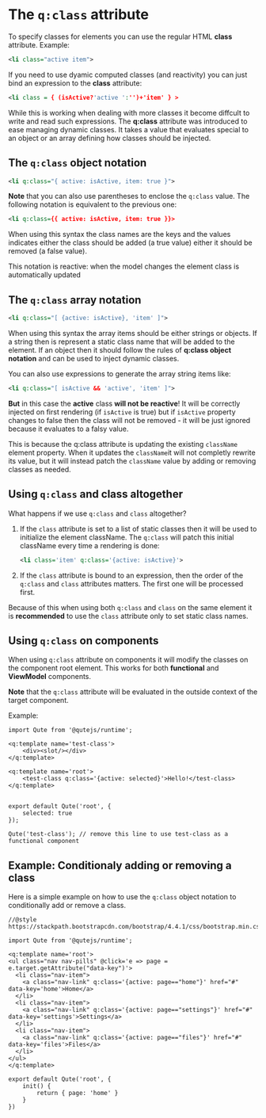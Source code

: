# The `q:class` attribute

To specify classes for elements you can use the regular HTML **class** attribute. Example:

```xml
<li class="active item">
```

If you need to use dyamic computed classes (and reactivity) you can just bind an expression to the **class** attribute:

```xml
<li class = { (isActive?'active ':'')+'item' } >
```

While this is working when dealing with more classes it become diffcult to write and read such expressions.
The **q:class** attribute was introduced to ease managing dynamic classes. It takes a value that evaluates special to an object or an array defining how classes should be injected.

## The `q:class` object notation

```xml
<li q:class="{ active: isActive, item: true }">
```

**Note** that you can also use parentheses to enclose the `q:class` value. The following notation is equivalent to the previous one:

```xml
<li q:class={{ active: isActive, item: true }}>
```

When using this syntax the class names are the keys and the values indicates either the class should be added (a true value) either it should be removed (a false value).

This notation is reactive: when the model changes the element class is automatically updated

## The `q:class` array notation

```xml
<li q:class="[ {active: isActive}, 'item' ]">
```

When using this syntax the array items should be either strings or objects. If a string then is represent a static class name that will be added to the element. If an object then it should follow the rules of **q:class object notation** and can be used to inject dynamic classes.

You can also use expressions to generate the array string items like:

```xml
<li q:class="[ isActive && 'active', 'item' ]">
```

**But** in this case the **active** class **will not be reactive**!
It will be correctly injected on first rendering (if `isActive` is true) but if `isActive` property changes to false then the class will not be removed - it will be just ignored because it evaluates to a falsy value.

This is because the q:class attribute is updating the existing `className` element property. When it updates the `className`it will not completly rewrite its value, but it will instead patch the `className` value by adding or removing classes as needed.


## Using `q:class` and class altogether

What happens if we use `q:class` and `class` altogether?

1. If the `class` attribute is set to a list of static classes then it will be used to initialize the element className.
   The `q:class` will patch this initial className every time a rendering is done:

   ```xml
   <li class='item' q:class='{active: isActive}'>
   ```

2. If the `class` attribute is bound to an expression, then the order of the `q:class` and `class` attributes matters. The first one will be processed first.

Because of this when using both `q:class` and `class` on the same element it is **recommended** to use the `class` attribute only to set static class names.


## Using `q:class` on components

When using `q:class` attribute on components it will modify the classes on the component root element. This works for both **functional** and **ViewModel** components.

**Note** that the `q:class` attribute will be evaluated in the outside context of the target component.

Example:

```jsq
import Qute from '@qutejs/runtime';

<q:template name='test-class'>
	<div><slot/></div>
</q:template>

<q:template name='root'>
	<test-class q:class='{active: selected}'>Hello!</test-class>
</q:template>


export default Qute('root', {
    selected: true
});

Qute('test-class'); // remove this line to use test-class as a functional component
```

## Example: Conditionaly adding or removing a class

Here is a simple example on how to use the `q:class` object notation to conditionally add or remove a class.

```jsq
//@style https://stackpath.bootstrapcdn.com/bootstrap/4.4.1/css/bootstrap.min.css

import Qute from '@qutejs/runtime';

<q:template name='root'>
<ul class="nav nav-pills" @click='e => page = e.target.getAttribute("data-key")'>
  <li class="nav-item">
    <a class="nav-link" q:class='{active: page=="home"}' href="#" data-key='home'>Home</a>
  </li>
  <li class="nav-item">
    <a class="nav-link" q:class='{active: page=="settings"}' href="#" data-key='settings'>Settings</a>
  </li>
  <li class="nav-item">
    <a class="nav-link" q:class='{active: page=="files"}' href="#" data-key='files'>Files</a>
  </li>
</ul>
</q:template>

export default Qute('root', {
	init() {
		return { page: 'home' }
	}
})
```
